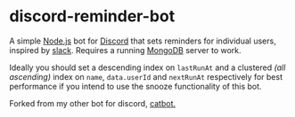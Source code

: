 # discord-reminder-bot

A simple [Node.js](https://nodejs.org/en/) bot for [Discord](https://discordapp.com/) that sets reminders for individual users, inspired by [slack](https://get.slack.help/hc/en-us/articles/208423427-Set-a-reminder).
Requires a running [MongoDB](https://www.mongodb.com/) server to work.

Ideally you should set a descending index on  `lastRunAt` and a clustered _(all ascending)_ index on `name`, `data.userId` and `nextRunAt` respectively for best performance if you intend to use the snooze functionality of this bot.

Forked from my other bot for discord, [catbot.](https://github.com/edwin-jones/discord-catbot)
